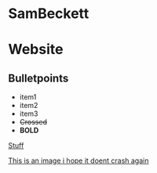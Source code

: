 # SamBeckett
# Website

## Bulletpoints
- item1
- item2
- item3
- ~~Crossed~~
- **BOLD**

[Stuff](https://SamBeckett0.github.io/Stuff.html)

[This is an image i hope it doent crash again](https://upload.wikimedia.org/wikipedia/en/thumb/b/b9/Elden_Ring_Box_art.jpg/220px-Elden_Ring_Box_art.jpg)
